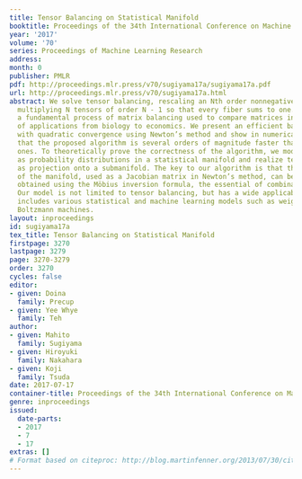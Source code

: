 ```yaml
---
title: Tensor Balancing on Statistical Manifold
booktitle: Proceedings of the 34th International Conference on Machine Learning
year: '2017'
volume: '70'
series: Proceedings of Machine Learning Research
address: 
month: 0
publisher: PMLR
pdf: http://proceedings.mlr.press/v70/sugiyama17a/sugiyama17a.pdf
url: http://proceedings.mlr.press/v70/sugiyama17a.html
abstract: We solve tensor balancing, rescaling an Nth order nonnegative tensor by
  multiplying N tensors of order N - 1 so that every fiber sums to one. This generalizes
  a fundamental process of matrix balancing used to compare matrices in a wide range
  of applications from biology to economics. We present an efficient balancing algorithm
  with quadratic convergence using Newton’s method and show in numerical experiments
  that the proposed algorithm is several orders of magnitude faster than existing
  ones. To theoretically prove the correctness of the algorithm, we model tensors
  as probability distributions in a statistical manifold and realize tensor balancing
  as projection onto a submanifold. The key to our algorithm is that the gradient
  of the manifold, used as a Jacobian matrix in Newton’s method, can be analytically
  obtained using the Möbius inversion formula, the essential of combinatorial mathematics.
  Our model is not limited to tensor balancing, but has a wide applicability as it
  includes various statistical and machine learning models such as weighted DAGs and
  Boltzmann machines.
layout: inproceedings
id: sugiyama17a
tex_title: Tensor Balancing on Statistical Manifold
firstpage: 3270
lastpage: 3279
page: 3270-3279
order: 3270
cycles: false
editor:
- given: Doina
  family: Precup
- given: Yee Whye
  family: Teh
author:
- given: Mahito
  family: Sugiyama
- given: Hiroyuki
  family: Nakahara
- given: Koji
  family: Tsuda
date: 2017-07-17
container-title: Proceedings of the 34th International Conference on Machine Learning
genre: inproceedings
issued:
  date-parts:
  - 2017
  - 7
  - 17
extras: []
# Format based on citeproc: http://blog.martinfenner.org/2013/07/30/citeproc-yaml-for-bibliographies/
---
```

